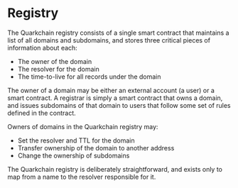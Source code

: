 # Registry

The Quarkchain registry consists of a single smart contract that maintains a list of all domains and subdomains, and stores three critical pieces of information about each:
- The owner of the domain
- The resolver for the domain
- The time-to-live for all records under the domain

The owner of a domain may be either an external account (a user) or a smart contract. A registrar is simply a smart contract that owns a domain, and issues subdomains of that domain to users that follow some set of rules defined in the contract.

Owners of domains in the Quarkchain registry may:
- Set the resolver and TTL for the domain
- Transfer ownership of the domain to another address
- Change the ownership of subdomains

The Quarkchain registry is deliberately straightforward, and exists only to map from a name to the resolver responsible for it.

